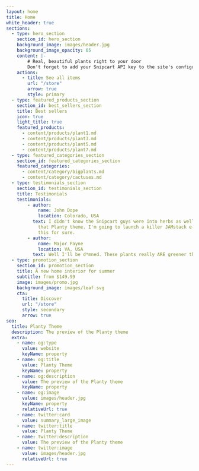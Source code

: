 ```yaml
---
layout: home
title: Home
white_header: true
sections:
  - type: hero_section
    section_id: hero_section
    background_image: images/header.jpg
    background_image_opacity: 65
    content: |-
        # Real, beautiful plants right to your door
        Don't forget to add your Snipcart API key to the site's configuration to enable Cart actions.
    actions:
      - title: See all items
        url: "/store"
        arrow: true
        style: primary
  - type: featured_products_section
    section_id: best_sellers_section
    title: Best sellers
    icon: true
    light_title: true
    featured_products:
      - content/products/plant1.md
      - content/products/plant3.md
      - content/products/plant5.md
      - content/products/plant7.md
  - type: featured_categories_section
    section_id: featured_categories_section
    featured_categories:
      - content/category/bigplants.md
      - content/category/cactuses.md
  - type: testimonials_section
    section_id: testimonials_section
    title: Testimonials
    testimonials:
        - author:
            name: John Dope
            location: Colorado, USA
          text: I didn't know the Snipcart guys were into herbs as well! How beautiful is
            that Planty theme. I'm going to launch a killer JAMstack e-commerce store using
            this for sure.
        - author:
            name: Major Payne
            location: VA, USA
          text: Well I'll be d*mned. These plants really ARE greener than any of my recruits.
  - type: promotion_section
    section_id: promotion_section
    title: A new home interior for summer
    subtitle: from $149.99
    image: images/promo.jpg
    background_image: images/leaf.svg
    cta:
      title: Discover
      url: "/store"
      style: secondary
      arrow: true
seo:
  title: Planty Theme
  description: The preview of the Planty theme
  extra:
    - name: og:type
      value: website
      keyName: property
    - name: og:title
      value: Planty Theme
      keyName: property
    - name: og:description
      value: The preview of the Planty theme
      keyName: property
    - name: og:image
      value: images/header.jpg
      keyName: property
      relativeUrl: true
    - name: twitter:card
      value: summary_large_image
    - name: twitter:title
      value: Planty Theme
    - name: twitter:description
      value: The preview of the Planty theme
    - name: twitter:image
      value: images/header.jpg
      relativeUrl: true
---
```

